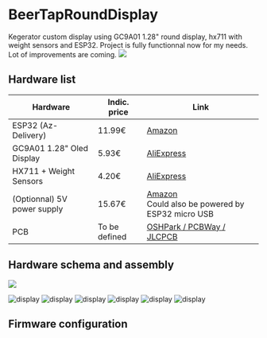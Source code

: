 # BeerTapRoundDisplay
Kegerator custom display using GC9A01 1.28" round display, hx711 with weight sensors and ESP32.
Project is fully functionnal now for my needs. Lot of improvements are coming.
![](https://github.com/smillier/BeerTapRoundDisplay/blob/master/doc/render1.png)
## Hardware list

<table>
<thead>
	<tr>
		<th>Hardware</th>
		<th>Indic. price</th>
		<th>Link</th>
	</tr>
</thead>
<tbody>
	<tr>
		<td>ESP32 (Az-Delivery)</td>
		<td>11.99€</td>
		<td><a href="https://www.amazon.fr/gp/product/B071P98VTG/ref=ppx_yo_dt_b_search_asin_title?ie=UTF8&th=1" target ="blank">Amazon</a></td>
	</tr>
	<tr>
		<td>GC9A01 1.28" Oled Display</td>
		<td>5.93€</td>
		<td><a href="https://www.aliexpress.com/item/1005004296043855.html?spm=a2g0o.order_list.0.0.5a9f1802KPwI7w" target ="blank">AliExpress</a></td>
	</tr>
	<tr>
		<td>HX711 + Weight Sensors</td>
		<td>4.20€</td>
		<td><a href="https://www.aliexpress.com/item/1005002176327047.html?spm=a2g0o.order_list.0.0.22171802zh8MgL" target ="blank">AliExpress</a></td>
	</tr>
	<tr>
		<td>(Optionnal) 5V power supply</td>
		<td>15.67€</td>
		<td><a href="https://www.amazon.fr/LED-Alimentation-15W-MeanWell-LPV-20-5/dp/B00MWQEMXG/ref=sr_1_57?crid=4FTTWEKA2H&keywords=5v+power+supply&qid=1656929563&sprefix=5V+po%2Caps%2C91&sr=8-57" target ="blank">Amazon</a><br>Could also be powered by ESP32 micro USB</td>
	</tr>
		<tr>
		<td>PCB</td>
		<td>To be defined</td>
		<td><a href="https://www.amazon.fr/LED-Alimentation-15W-MeanWell-LPV-20-5/dp/B00MWQEMXG/ref=sr_1_57?crid=4FTTWEKA2H&keywords=5v+power+supply&qid=1656929563&sprefix=5V+po%2Caps%2C91&sr=8-57" target ="blank">OSHPark / PCBWay / JLCPCB</a></td>
	</tr>
</tbody>
</table>

## Hardware schema and assembly
![](https://github.com/smillier/BeerTapRoundDisplay/blob/master/doc/schema.png)

![display](./doc/LevelScreen.jpg)
![display](./doc/IMG_20220629_183823.jpg)
![display](./doc/IMG_20220629_185508.jpg)
![display](./doc/IMG_20220629_192014.jpg)
![display](./doc/schema.png)
![display](./doc/PCB.png)

## Firmware configuration





